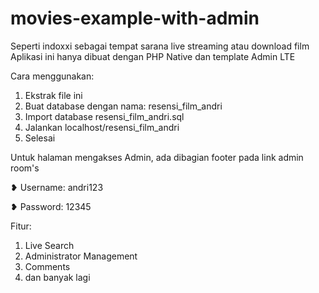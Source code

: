 # movies-example-with-admin
Seperti indoxxi sebagai tempat sarana live streaming atau download film
Aplikasi ini hanya dibuat dengan PHP Native dan template Admin LTE

Cara menggunakan: 
1. Ekstrak file ini
2. Buat database dengan nama: resensi_film_andri
3. Import database resensi_film_andri.sql
4. Jalankan localhost/resensi_film_andri
5. Selesai

Untuk halaman mengakses Admin, ada dibagian footer pada link admin room's

❥ Username: andri123

❥ Password: 12345

Fitur:
1. Live Search
2. Administrator Management
3. Comments
4. dan banyak lagi
